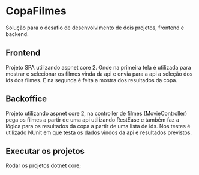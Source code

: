 # CopaFilmes
Solução para o desafio de desenvolvimento de dois projetos, frontend e backend.

## Frontend
Projeto SPA utilizando aspnet core 2. Onde na primeira tela é utilizada para mostrar e selecionar os filmes vinda da api e envia para a api a seleção dos ids dos filmes. E na segunda é feita a mostra dos resultados da copa.

## Backoffice
Projeto utilizando aspnet core 2, na controller de filmes (MovieController) pega os filmes a partir de uma api utilizando RestEase e também faz a lógica para os resultados da copa a partir de uma lista de ids.
Nos testes é utilizado NUnit em que testa os dados vindos da api e resultados previstos.

## Executar os projetos
Rodar os projetos dotnet core;
